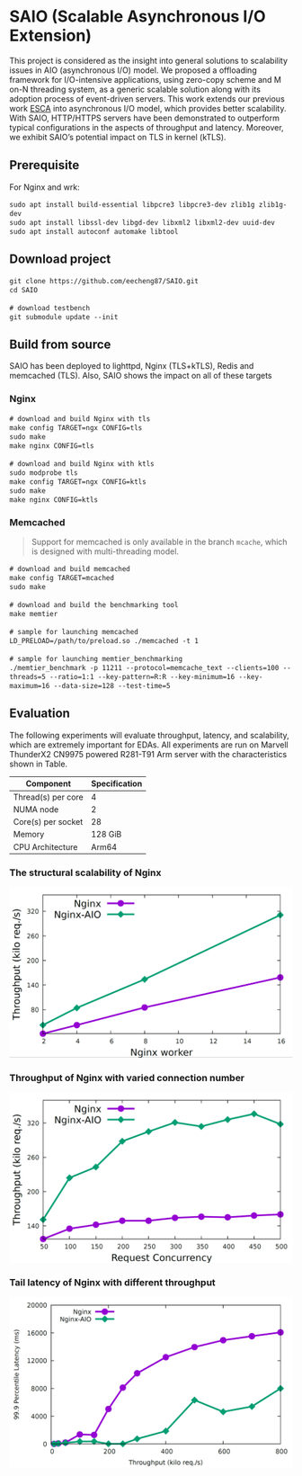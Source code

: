 # SAIO (Scalable Asynchronous I/O Extension)
This project is considered as the insight into general solutions to scalability issues in AIO (asynchronous I/O) model.
We proposed a offloading framework for I/O-intensive applications, using zero-copy scheme and M on-N threading system, as a generic scalable solution along with its adoption process of event-driven servers.
This work extends our previous work [ESCA](https://github.com/eecheng87/dBatch/tree/preview) into asynchronous I/O model, which provides better scalability.
With SAIO, HTTP/HTTPS servers have been demonstrated to outperform typical configurations in the aspects of throughput and latency.
Moreover, we exhibit SAIO’s potential impact on TLS in kernel (kTLS).

## Prerequisite
For Nginx and wrk:
```
sudo apt install build-essential libpcre3 libpcre3-dev zlib1g zlib1g-dev
sudo apt install libssl-dev libgd-dev libxml2 libxml2-dev uuid-dev
sudo apt install autoconf automake libtool
```

## Download project
```
git clone https://github.com/eecheng87/SAIO.git
cd SAIO

# download testbench
git submodule update --init
```

## Build from source
SAIO has been deployed to lighttpd, Nginx (TLS+kTLS), Redis and memcached (TLS). Also, SAIO shows the impact on all of these targets

### Nginx
```
# download and build Nginx with tls
make config TARGET=ngx CONFIG=tls
sudo make
make nginx CONFIG=tls

# download and build Nginx with ktls
sudo modprobe tls
make config TARGET=ngx CONFIG=ktls
sudo make
make nginx CONFIG=ktls
```

### Memcached
> Support for memcached is only available in the branch `mcache`, which is designed with multi-threading model.
```
# download and build memcached
make config TARGET=mcached
sudo make

# download and build the benchmarking tool
make memtier

# sample for launching memcached
LD_PRELOAD=/path/to/preload.so ./memcached -t 1

# sample for launching memtier_benchmarking
./memtier_benchmark -p 11211 --protocol=memcache_text --clients=100 --threads=5 --ratio=1:1 --key-pattern=R:R --key-minimum=16 --key-maximum=16 --data-size=128 --test-time=5
```

## Evaluation
The following experiments will evaluate throughput, latency, and scalability, which are extremely important for EDAs.
All experiments are run on Marvell ThunderX2 CN9975 powered R281-T91 Arm server with the characteristics shown in Table.

| Component          | Specification |
| ------------------ | ------------- |
| Thread(s) per core | 4             |
| NUMA node          | 2             |
| Core(s) per socket | 28            |
| Memory             | 128 GiB       |
| CPU Architecture   | Arm64         |


### The structural scalability of Nginx
![image](assets/ngx_scala.png)
### Throughput of Nginx with varied connection number
![image](assets/ngx_conn.png)
### Tail latency of Nginx with different throughput
![image](assets/ngx_tail.png)
